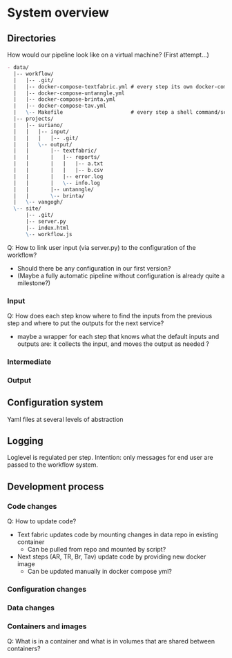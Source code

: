 # System overview

## Directories
How would our pipeline look like on a virtual machine?
(First attempt...)

```md
- data/
  |-- workflow/ 
  |   |-- .git/
  |   |-- docker-compose-textfabric.yml # every step its own docker-compose setup, or one big yml?
  |   |-- docker-compose-untanngle.yml
  |   |-- docker-compose-brinta.yml
  |   |-- docker-compose-tav.yml
  |   \-- Makefile                      # every step a shell command/script?
  |-- projects/
  |   |-- suriano/
  |   |   |-- input/
  |   |   |   |-- .git/
  |   |   \-- output/
  |   |       |-- textfabric/
  |   |       |   |-- reports/
  |   |       |   |   |-- a.txt
  |   |       |   |   |-- b.csv
  |   |       |   |-- error.log
  |   |       |   \-- info.log
  |   |       |-- untanngle/
  |   |       \-- brinta/
  |   \-- vangogh/
  \-- site/
      |-- .git/
      |-- server.py
      |-- index.html
      \-- workflow.js
```

Q: How to link user input (via server.py) to the configuration of the workflow?
- Should there be any configuration in our first version?
- (Maybe a fully automatic pipeline without configuration is already quite a milestone?)

### Input
Q: How does each step know where to find the inputs from the previous step and where to put the outputs for the next service?
- maybe a wrapper for each step that knows what the default inputs and outputs are: it collects the input, and moves the output as needed ?

### Intermediate

### Output

## Configuration system

Yaml files at several levels of abstraction

## Logging

Loglevel is regulated per step.
Intention: only messages for end user are passed to the workflow system.

## Development process

### Code changes
Q: How to update code?
- Text fabric updates code by mounting changes in data repo in existing container
  - Can be pulled from repo and mounted by script?
- Next steps (AR, TR, Br, Tav) update code by providing new docker image
  - Can be updated manually in docker compose yml?

### Configuration changes

### Data changes

### Containers and images

Q: What is in a container and what is in volumes that are shared between containers?


